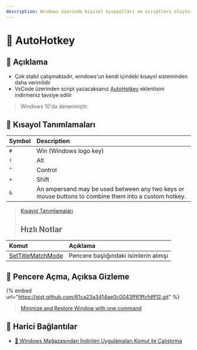 ```yaml
---
description: Windows üzerinde kişisel kısayolları ve scriptleri oluşturmaya olanak sağlar.
---
```


# 💫 AutoHotkey

## 🗽 Açıklama

* Çok stabil çalışmaktadır, windows'un kendi içindeki kısayol sisteminden daha verimlidir
* VsCode üzerinden script yazacaksanız [AutoHotkey](https://marketplace.visualstudio.com/items?itemName=slevesque.vscode-autohotkey) eklentisini indirmeniz tavsiye edilir

> Windows 10'da denenmiştir.

## 🍍 Kısayol Tanımlamaları

| Symbol | Description |
| :--- | :--- |
| `#` | Win \(Windows logo key\) |
| `!` | Alt |
| `^` | Control |
| `+` | Shift |
| `&` | An ampersand may be used between any two keys or mouse buttons to combine them into a custom hotkey. |

> [Kısayol Tanımlamaları](https://www.autohotkey.com/docs/Tutorial.htm#s21)
>
> ## Hızlı Notlar

| Komut | Açıklama |
| :--- | :--- |
| [SetTitleMatchMode](https://www.autohotkey.com/docs/commands/SetTitleMatchMode.htm) | Pencere başlığındaki isimlerin alınışı |

## 👀 Pencere Açma, Açıksa Gizleme

{% embed url="https://gist.github.com/61ca23a3414ae0c0043ff61ffcfdff12.git" %}

> [Minimize and Restore Window with one command](https://autohotkey.com/board/topic/49207-minimize-and-restore-window-with-one-command/?p=306623)

## 🔗 Harici Bağlantılar

* [👜 Windows Mağazasından İndirilen Uygulamaları Komut ile Çalıştırma](https://github.com/yedhrab/YWindows10/tree/0c092d489e79c475b0a1f5ae555a12a98465b295/3%20-%20Windows%2010%20Diğer%20Notlar/Windows%2010%20Diğer%20Notlar/Windows%20Mağazasından%20İndirilen%20Uygulamaları%20Komut%20ile%20Çalıştırma.md)

